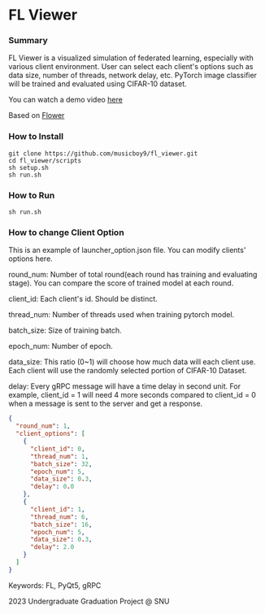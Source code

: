 # FL Viewer

### Summary
FL Viewer is a visualized simulation of federated learning, especially with
various client environment.
User can select each client's options such as data size,
number of threads, network delay, etc.
PyTorch image classifier will be trained and evaluated using CIFAR-10 dataset.

You can watch a demo video [here](https://youtu.be/wUQeHTmHasQ)

Based on [Flower](https://github.com/adap/flower)

### How to Install

```shell
git clone https://github.com/musicboy9/fl_viewer.git
cd fl_viewer/scripts
sh setup.sh
sh run.sh
```

### How to Run

```shell
sh run.sh
```

### How to change Client Option

This is an example of launcher_option.json file. You can modify clients' options here.

round_num: Number of total round(each round has training and evaluating stage). You can compare the score of trained model at each round.

client_id: Each client's id. Should be distinct.

thread_num: Number of threads used when training pytorch model.

batch_size: Size of training batch.

epoch_num: Number of epoch.

data_size: This ratio (0~1) will choose how much data will each client use. Each client will use the randomly selected portion of CIFAR-10 Dataset.

delay: Every gRPC message will have a time delay in second unit. For example, client_id = 1 will need 4 more seconds compared to client_id = 0
when a message is sent to the server and get a response.

```json
{
  "round_num": 1,
  "client_options": [
    {
      "client_id": 0,
      "thread_num": 1,
      "batch_size": 32,
      "epoch_num": 5,
      "data_size": 0.3,
      "delay": 0.0
    },
    {
      "client_id": 1,
      "thread_num": 6,
      "batch_size": 16,
      "epoch_num": 5,
      "data_size": 0.3,
      "delay": 2.0
    }
  ]
}
```



Keywords: FL, PyQt5, gRPC

2023 Undergraduate Graduation Project @ SNU

